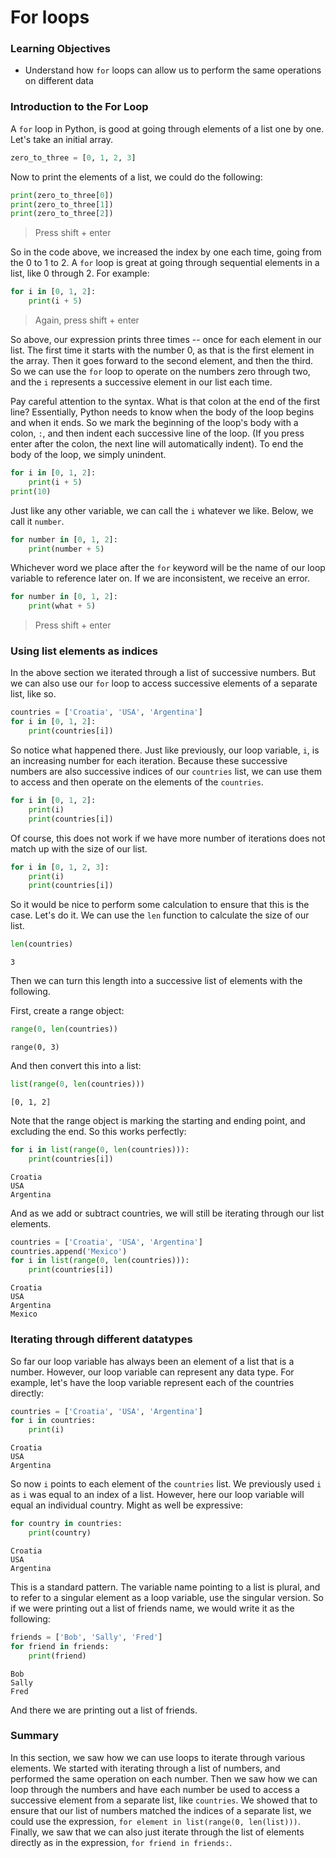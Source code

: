 
# For loops

### Learning Objectives

* Understand how `for` loops can allow us to perform the same operations on different data 

### Introduction to the For Loop

A `for` loop in Python, is good at going through elements of a list one by one.  Let's take an initial array.


```python
zero_to_three = [0, 1, 2, 3]
```

Now to print the elements of a list, we could do the following: 


```python
print(zero_to_three[0])
print(zero_to_three[1])
print(zero_to_three[2])
```

> Press shift + enter

So in the code above, we increased the index by one each time, going from the 0 to 1 to 2.  A `for` loop is great at going through sequential elements in a list, like 0 through 2.  For example:


```python
for i in [0, 1, 2]:
    print(i + 5)
```

> Again, press shift + enter

So above, our expression prints three times -- once for each element in our list.  The first time it starts with the number 0, as that is the first element in the array.  Then it goes forward to the second element, and then the third.  So we can use the `for` loop to operate on the numbers zero through two, and the `i` represents a successive element in our list each time.

Pay careful attention to the syntax.  What is that colon at the end of the first line?  Essentially, Python needs to know when the body of the loop begins and when it ends.  So we mark the beginning of the loop's body with a colon, `:`, and then indent each successive line of the loop.  (If you press enter after the colon, the next line will automatically indent).  To end the body of the loop, we simply unindent. 


```python
for i in [0, 1, 2]:
    print(i + 5)
print(10)
```

Just like any other variable, we can call the `i` whatever we like.  Below, we call it `number`.


```python
for number in [0, 1, 2]:
    print(number + 5)
```

Whichever word we place after the `for` keyword will be the name of our loop variable to reference later on.  If we are inconsistent, we receive an error.


```python
for number in [0, 1, 2]:
    print(what + 5)
```

> Press shift + enter

### Using list elements as indices

In the above section we iterated through a list of successive numbers.  But we can also use our `for` loop to access successive elements of a separate list, like so.


```python
countries = ['Croatia', 'USA', 'Argentina']
for i in [0, 1, 2]:
    print(countries[i])
```

So notice what happened there.  Just like previously, our loop variable, `i`, is an increasing number for each iteration.  Because these successive numbers are also successive indices of our `countries` list, we can use them to access and then operate on the elements of the `countries`.


```python
for i in [0, 1, 2]:
    print(i)
    print(countries[i])
```

Of course, this does not work if we have more number of iterations does not match up with the size of our list.


```python
for i in [0, 1, 2, 3]:
    print(i)
    print(countries[i])
```

So it would be nice to perform some calculation to ensure that this is the case.  Let's do it.  We can use the `len` function to calculate the size of our list.


```python
len(countries)
```




    3



Then we can turn this length into a successive list of elements with the following.  

First, create a range object:


```python
range(0, len(countries))
```




    range(0, 3)



And then convert this into a list:


```python
list(range(0, len(countries)))
```




    [0, 1, 2]



Note that the range object is marking the starting and ending point, and excluding the end.  So this works perfectly:


```python
for i in list(range(0, len(countries))):
    print(countries[i])
```

    Croatia
    USA
    Argentina


And as we add or subtract countries, we will still be iterating through our list elements.


```python
countries = ['Croatia', 'USA', 'Argentina']
countries.append('Mexico')
for i in list(range(0, len(countries))):
    print(countries[i])
```

    Croatia
    USA
    Argentina
    Mexico


### Iterating through different datatypes

So far our loop variable has always been an element of a list that is a number.  However, our loop variable can represent any data type.  For example, let's have the loop variable represent each of the countries directly:


```python
countries = ['Croatia', 'USA', 'Argentina']
for i in countries:
    print(i)
```

    Croatia
    USA
    Argentina


So now `i` points to each element of the `countries` list.  We previously used `i` as `i` was equal to an index of a list.  However, here our loop variable will equal an individual country.  Might as well be expressive:


```python
for country in countries:
    print(country)
```

    Croatia
    USA
    Argentina


This is a standard pattern.  The variable name pointing to a list is plural, and to refer to a singular element as a loop variable, use the singular version.  So if we were printing out a list of friends name, we would write it as the following:


```python
friends = ['Bob', 'Sally', 'Fred']
for friend in friends:
    print(friend)
```

    Bob
    Sally
    Fred


And there we are printing out a list of friends.

### Summary

In this section, we saw how we can use loops to iterate through various elements.  We started with iterating through a list of numbers, and performed the same operation on each number.  Then we saw how we can loop through the numbers and have each number be used to access a successive element from a separate list, like `countries`.  We showed that to ensure that our list of numbers matched the indices of a separate list, we could use the expression, `for element in list(range(0, len(list)))`.  Finally, we saw that we can also just iterate through the list of elements directly as in the expression, `for friend in friends:`.
